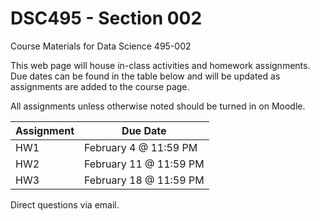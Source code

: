 # DSC495 - Section 002
Course Materials for Data Science 495-002

This web page will house in-class activities and homework assignments. Due dates can be found in the table below and will be updated as assignments are added to the course page. 

All assignments unless otherwise noted should be turned in on Moodle. 

<div align="center">
  
| Assignment | Due Date|
| -- | -- |
|HW1 | February 4 @ 11:59 PM |
|HW2 | February 11 @ 11:59 PM |
|HW3 | February 18 @ 11:59 PM |
  
</div>

Direct questions via email. 
